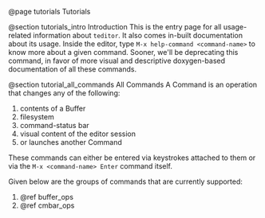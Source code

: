 @page tutorials Tutorials

@section tutorials_intro Introduction
This is the entry page for all usage-related information about `teditor`. It
also comes in-built documentation about its usage. Inside the editor, type
`M-x help-command <command-name>` to know more about a given command. Sooner,
we'll be deprecating this command, in favor of more visual and descriptive
doxygen-based documentation of all these commands.

@section tutorial_all_commands All Commands
A Command is an operation that changes any of the following:
1. contents of a Buffer
2. filesystem
3. command-status bar
4. visual content of the editor session
5. or launches another Command

These commands can either be entered via keystrokes attached to them or via the
`M-x <command-name> Enter` command itself.

Given below are the groups of commands that are currently supported:
1. @ref buffer_ops
2. @ref cmbar_ops